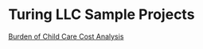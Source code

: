 # Turing LLC Sample Projects

[Burden of Child Care Cost Analysis](https://github.com/turingllcconsulting/turingllcconsulting.github.io/tree/Child_Care_Cost)
